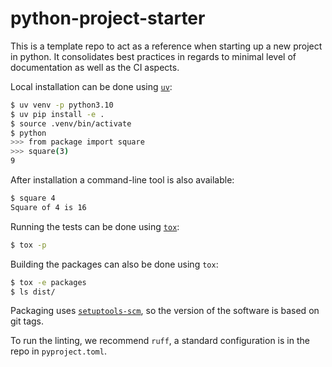 # python-project-starter

This is a template repo to act as a reference when starting up a new project in python. It consolidates best practices in regards to minimal level of documentation as well as the CI aspects.

Local installation can be done using [`uv`](https://github.com/astral-sh/uv):

```bash
$ uv venv -p python3.10
$ uv pip install -e .
$ source .venv/bin/activate
$ python
>>> from package import square
>>> square(3)
9
```

After installation a command-line tool is also available:

```bash
$ square 4
Square of 4 is 16
```

Running the tests can be done using [`tox`](https://tox.wiki/):

```bash
$ tox -p
```

Building the packages can also be done using `tox`:

```bash
$ tox -e packages
$ ls dist/
```

Packaging uses [`setuptools-scm`](https://github.com/pypa/setuptools-scm), so the version of the software is based on git tags.

To run the linting, we recommend `ruff`, a standard configuration is in the repo in `pyproject.toml`.
